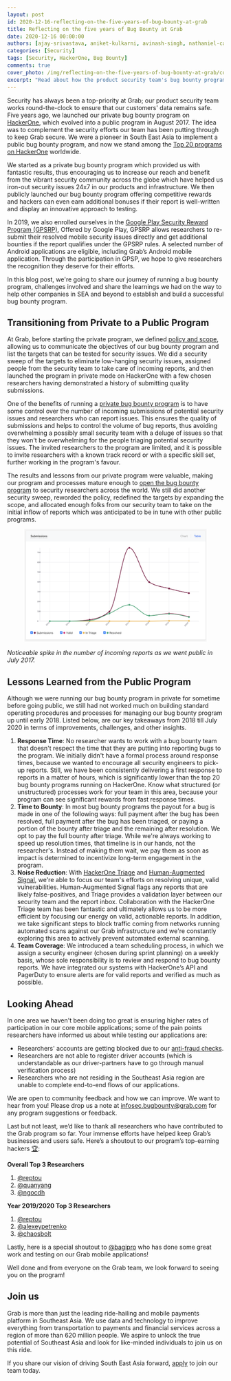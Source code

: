 ```yaml
---
layout: post
id: 2020-12-16-reflecting-on-the-five-years-of-bug-bounty-at-grab
title: Reflecting on the five years of Bug Bounty at Grab
date: 2020-12-16 00:00:00
authors: [ajay-srivastava, aniket-kulkarni, avinash-singh, nathaniel-callens]
categories: [Security]
tags: [Security, HackerOne, Bug Bounty]
comments: true
cover_photo: /img/reflecting-on-the-five-years-of-bug-bounty-at-grab/cover.jpg
excerpt: "Read about how the product security team's bug bounty program has helped keep Grab secure."
---
```


Security has always been a top-priority at Grab; our product security team works round-the-clock to ensure that our customers' data remains safe. Five years ago, we launched our private bug bounty program on [HackerOne](https://hackerone.com/grab), which evolved into a public program in August 2017. The idea was to complement the security efforts our team has been putting through to keep Grab secure. We were a pioneer in South East Asia to implement a public bug bounty program, and now we stand among the [Top 20 programs on HackerOne](https://www.hackerone.com/resources/e-book/top-20-public-bug-bounty-programs) worldwide.

We started as a private bug bounty program which provided us with fantastic results, thus encouraging us to increase our reach and benefit from the vibrant security community across the globe which have helped us iron-out security issues 24x7 in our products and infrastructure. We then publicly launched our bug bounty program offering competitive rewards and hackers can even earn additional bonuses if their report is well-written and display an innovative approach to testing.

In 2019, we also enrolled ourselves in the [Google Play Security Reward Program (GPSRP)](https://hackerone.com/googleplay), Offered by Google Play, GPSRP allows researchers to re-submit their resolved mobile security issues directly and get additional bounties if the report qualifies under the GPSRP rules. A selected number of Android applications are eligible, including Grab’s Android mobile application. Through the participation in GPSP, we hope to give researchers the recognition they deserve for their efforts.

In this blog post, we're going to share our journey of running a bug bounty program, challenges involved and share the learnings we had on the way to help other companies in SEA and beyond to establish and build a successful bug bounty program.

## Transitioning from Private to a Public Program

At Grab, before starting the private program, we defined [policy and scope](https://docs.hackerone.com/programs/policy-and-scope.html), allowing us to communicate the objectives of our bug bounty program and list the targets that can be tested for security issues. We did a security sweep of the targets to eliminate low-hanging security issues, assigned people from the security team to take care of incoming reports, and then launched the program in private mode on HackerOne with a few chosen researchers having demonstrated a history of submitting quality submissions.

One of the benefits of running a [private bug bounty program](https://docs.hackerone.com/programs/private-vs-public-programs.html) is to have some control over the number of incoming submissions of potential security issues and researchers who can report issues. This ensures the quality of submissions and helps to control the volume of bug reports, thus avoiding overwhelming a possibly small security team with a deluge of issues so that they won't be overwhelming for the people triaging potential security issues. The invited researchers to the program are limited, and it is possible to invite researchers with a known track record or with a specific skill set, further working in the program's favour.

The results and lessons from our private program were valuable, making our program and processes mature enough to [open the bug bounty program](https://www.techinasia.com/grab-public-bug-bounty) to security researchers across the world. We still did another security sweep, reworded the policy, redefined the targets by expanding the scope, and allocated enough folks from our security team to take on the initial inflow of reports which was anticipated to be in tune with other public programs.


<div class="post-image-section"><figure>
  <img src="/img/reflecting-on-the-five-years-of-bug-bounty-at-grab/image1.png" alt="Submissions">
</figure></div>

_Noticeable spike in the number of incoming reports as we went public in July 2017._

## Lessons Learned from the Public Program

Although we were running our bug bounty program in private for sometime before going public, we still had not worked much on building standard operating procedures and processes for managing our bug bounty program up until early 2018. Listed below, are our key takeaways from 2018 till July 2020 in terms of improvements, challenges, and other insights.

1.  **Response Time**: No researcher wants to work with a bug bounty team that doesn't respect the time that they are putting into reporting bugs to the program. We initially didn't have a formal process around response times, because we wanted to encourage all security engineers to pick-up reports. Still, we have been consistently delivering a first response to reports in a matter of hours, which is significantly lower than the top 20 bug bounty programs running on HackerOne. Know what structured (or unstructured) processes work for your team in this area, because your program can see significant rewards from fast response times.
2.  **Time to Bounty**: In most bug bounty programs the payout for a bug is made in one of the following ways: full payment after the bug has been resolved, full payment after the bug has been triaged, or paying a portion of the bounty after triage and the remaining after resolution. We opt to pay the full bounty after triage. While we're always working to speed up resolution times, that timeline is in our hands, not the researcher's. Instead of making them wait, we pay them as soon as impact is determined to incentivize long-term engagement in the program.
3.  **Noise Reduction**: With [HackerOne Triage](https://www.hackerone.com/services) and [Human-Augmented Signal](https://www.hackerone.com/blog/Double-your-signal-double-your-fun), we're able to focus our team's efforts on resolving unique, valid vulnerabilities. Human-Augmented Signal flags any reports that are likely false-positives, and Triage provides a validation layer between our security team and the report inbox. Collaboration with the HackerOne Triage team has been fantastic and ultimately allows us to be more efficient by focusing our energy on valid, actionable reports. In addition, we take significant steps to block traffic coming from networks running automated scans against our Grab infrastructure and we're constantly exploring this area to actively prevent automated external scanning.
4.  **Team Coverage**: We introduced a team scheduling process, in which we assign a security engineer (chosen during sprint planning) on a weekly basis, whose sole responsibility is to review and respond to bug bounty reports. We have integrated our systems with HackerOne’s API and PagerDuty to ensure alerts are for valid reports and verified as much as possible.

## Looking Ahead

In one area we haven't been doing too great is ensuring higher rates of participation in our core mobile applications; some of the pain points researchers have informed us about while testing our applications are:

*   Researchers' accounts are getting blocked due to our [anti-fraud checks](https://engineering.grab.com/using-grabs-trust-counter-service-to-detect-fraud-successfully).
*   Researchers are not able to register driver accounts (which is understandable as our driver-partners have to go through manual verification process)
*   Researchers who are not residing in the Southeast Asia region are unable to complete end-to-end flows of our applications.

We are open to community feedback and how we can improve. We want to hear from you! Please drop us a note at [infosec.bugbounty@grab.com](mailto:infosec.bugbounty@grab.com) for any program suggestions or feedback.

Last but not least, we’d like to thank all researchers who have contributed to the Grab program so far. Your immense efforts have helped keep Grab’s businesses and users safe. Here’s a shoutout to our program’s top-earning hackers [🏆](https://emojipedia.org/trophy/%23:~:text%3DThe%2520trophy%2520emoji%2520is%2520a,the%2520bottom%2520detailing%2520the%2520award.%26text%3DTrophy%2520was%2520approved%2520as%2520part,to%2520Emoji%25201.0%2520in%25202015.):

**Overall Top 3 Researchers**
1. [@reptou](https://hackerone.com/reptou?type%3Duser)
2. [@quanyang](https://hackerone.com/quanyang?type%3Duser)
3. [@ngocdh](https://hackerone.com/ngocdh?type%3Duser)

**Year 2019/2020 Top 3 Researchers**
1. [@reptou](https://hackerone.com/reptou?type%3Duser)
2. [@alexeypetrenko](https://hackerone.com/alexeypetrenko?type%3Duser)
3. [@chaosbolt](https://hackerone.com/chaosbolt?type%3Duser)

Lastly, here is a special shoutout to [@bagipro](https://hackerone.com/bagipro) who has done some great work and testing on our Grab mobile applications!

Well done and from everyone on the Grab team, we look forward to seeing you on the program!

## Join us

Grab is more than just the leading ride-hailing and mobile payments platform in Southeast Asia. We use data and technology to improve everything from transportation to payments and financial services across a region of more than 620 million people. We aspire to unlock the true potential of Southeast Asia and look for like-minded individuals to join us on this ride.

If you share our vision of driving South East Asia forward, [apply](https://grab.careers/jobs/) to join our team today.
